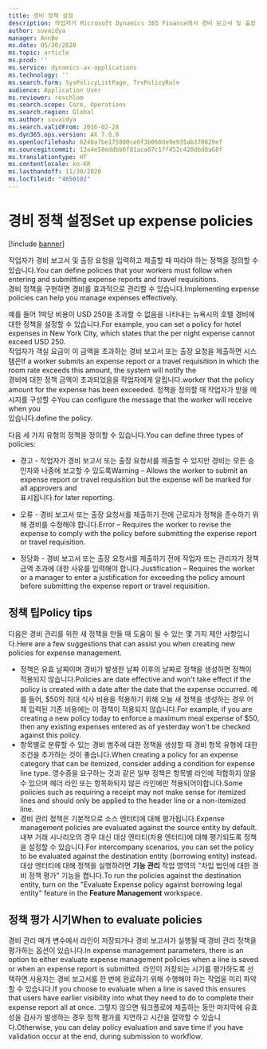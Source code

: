 ```yaml
---
title: 경비 정책 설정
description: 작업자가 Microsoft Dynamics 365 Finance에서 경비 보고서 및 출장 요청을 입력하고 제출할 때 따라야 하는 경비 정책을 설정할 수 있습니다.
author: suvaidya
manager: AnnBe
ms.date: 05/20/2020
ms.topic: article
ms.prod: ''
ms.service: dynamics-ax-applications
ms.technology: ''
ms.search.form: SysPolicyListPage, TrvPolicyRule
audience: Application User
ms.reviewer: roschlom
ms.search.scope: Core, Operations
ms.search.region: Global
ms.author: suvaidya
ms.search.validFrom: 2016-02-28
ms.dyn365.ops.version: AX 7.0.0
ms.openlocfilehash: 6240a7be175800ce6f3b066de9e935ab370629ef
ms.sourcegitcommit: 13a4e58eddbb0f81aca07c1ff452c420dbd8a68f
ms.translationtype: HT
ms.contentlocale: ko-KR
ms.lasthandoff: 11/30/2020
ms.locfileid: "4650102"
---
```

# <a name="set-up-expense-policies"></a><span data-ttu-id="02415-103">경비 정책 설정</span><span class="sxs-lookup"><span data-stu-id="02415-103">Set up expense policies</span></span>

[!include [banner](../includes/banner.md)]

<span data-ttu-id="02415-104">작업자가 경비 보고서 및 출장 요청을 입력하고 제출할 때 따라야 하는 정책을 정의할 수 있습니다.</span><span class="sxs-lookup"><span data-stu-id="02415-104">You can define policies that your workers must follow when entering and submitting expense reports and travel requisitions.</span></span>         
<span data-ttu-id="02415-105">경비 정책을 구현하면 경비를 효과적으로 관리할 수 있습니다.</span><span class="sxs-lookup"><span data-stu-id="02415-105">Implementing expense policies can help you manage expenses effectively.</span></span>         

<span data-ttu-id="02415-106">예를 들어 1박당 비용이 USD 250을 초과할 수 없음을 나타내는 뉴욕시의 호텔 경비에 대한 정책을 설정할 수 있습니다.</span><span class="sxs-lookup"><span data-stu-id="02415-106">For example, you can set a policy for hotel expenses in New York City, which states that the per night expense cannot exceed USD 250.</span></span>       
<span data-ttu-id="02415-107">작업자가 객실 요금이 이 금액을 초과하는 경비 보고서 또는 출장 요청을 제출하면 시스템은</span><span class="sxs-lookup"><span data-stu-id="02415-107">If a worker submits an expense report or a travel requisition in which the room rate exceeds this amount, the system will notify the</span></span>        
<span data-ttu-id="02415-108">경비에 대한 정책 금액이 초과되었음을 작업자에게 알립니다.</span><span class="sxs-lookup"><span data-stu-id="02415-108">worker that the policy amount for the expense has been exceeded.</span></span> <span data-ttu-id="02415-109">정책을 정의할 때 작업자가 받을 메시지를 구성할 수</span><span class="sxs-lookup"><span data-stu-id="02415-109">You can configure the message that the worker will receive when you</span></span>        
<span data-ttu-id="02415-110">있습니다.</span><span class="sxs-lookup"><span data-stu-id="02415-110">define the policy.</span></span>      
        
<span data-ttu-id="02415-111">다음 세 가지 유형의 정책을 정의할 수 있습니다.</span><span class="sxs-lookup"><span data-stu-id="02415-111">You can define three types of policies:</span></span>         
        
- <span data-ttu-id="02415-112">경고 - 작업자가 경비 보고서 또는 출장 요청서를 제출할 수 있지만 경비는 모든 승인자와 나중에 보고할 수 있도록</span><span class="sxs-lookup"><span data-stu-id="02415-112">Warning – Allows the worker to submit an expense report or travel requisition but the expense will be marked for all approvers and</span></span>        
  <span data-ttu-id="02415-113">표시됩니다.</span><span class="sxs-lookup"><span data-stu-id="02415-113">for later reporting.</span></span>        

- <span data-ttu-id="02415-114">오류 - 경비 보고서 또는 출장 요청서를 제출하기 전에 근로자가 정책을 준수하기 위해 경비를 수정해야 합니다.</span><span class="sxs-lookup"><span data-stu-id="02415-114">Error – Requires the worker to revise the expense to comply with the policy before submitting the expense report or travel requisition.</span></span>       
 
 - <span data-ttu-id="02415-115">정당화 - 경비 보고서 또는 출장 요청서를 제출하기 전에 작업자 또는 관리자가 정책 금액 초과에 대한 사유를 입력해야 합니다.</span><span class="sxs-lookup"><span data-stu-id="02415-115">Justification – Requires the worker or a manager to enter a justification for exceeding the policy amount before submitting the expense report or travel requisition.</span></span>        

## <a name="policy-tips"></a><span data-ttu-id="02415-116">정책 팁</span><span class="sxs-lookup"><span data-stu-id="02415-116">Policy tips</span></span>
<span data-ttu-id="02415-117">다음은 경비 관리를 위한 새 정책을 만들 때 도움이 될 수 있는 몇 가지 제안 사항입니다.</span><span class="sxs-lookup"><span data-stu-id="02415-117">Here are a few suggestions that can assist you when creating new policies for expense management.</span></span> 
* <span data-ttu-id="02415-118">정책은 유효 날짜이며 경비가 발생한 날짜 이후의 날짜로 정책을 생성하면 정책이 적용되지 않습니다.</span><span class="sxs-lookup"><span data-stu-id="02415-118">Policies are date effective and won't take effect if the policy is created with a date after the date that the expense occurred.</span></span> <span data-ttu-id="02415-119">예를 들어, $50의 최대 식사 비용을 적용하기 위해 오늘 새 정책을 생성하는 경우 어제 입력된 기존 비용에는 이 정책이 적용되지 않습니다.</span><span class="sxs-lookup"><span data-stu-id="02415-119">For example, if you are creating a new policy today to enforce a maximum meal expense of $50, then any existing expenses entered as of yesterday won't be checked against this policy.</span></span>
* <span data-ttu-id="02415-120">항목별로 분류할 수 있는 경비 범주에 대한 정책을 생성할 때 경비 항목 유형에 대한 조건을 추가하는 것이 좋습니다.</span><span class="sxs-lookup"><span data-stu-id="02415-120">When creating a policy for an expense category that can be itemized, consider adding a condition for expense line type.</span></span> <span data-ttu-id="02415-121">영수증을 요구하는 것과 같은 일부 정책은 항목별 라인에 적합하지 않을 수 있으며 헤더 라인 또는 항목화되지 않은 라인에만 적용되어야합니다.</span><span class="sxs-lookup"><span data-stu-id="02415-121">Some policies such as requiring a receipt may not make sense for itemized lines and should only be applied to the header line or a non-itemized line.</span></span> 
* <span data-ttu-id="02415-122">경비 관리 정책은 기본적으로 소스 엔터티에 대해 평가됩니다.</span><span class="sxs-lookup"><span data-stu-id="02415-122">Expense management policies are evaluated against the source entity by default.</span></span> <span data-ttu-id="02415-123">내부 거래 시나리오의 경우 대신 대상 엔터티(차용 엔터티)에 대해 평가되도록 정책을 설정할 수 있습니다.</span><span class="sxs-lookup"><span data-stu-id="02415-123">For intercompany scenarios, you can set the policy to be evaluated against the destination entity (borrowing entity) instead.</span></span> <span data-ttu-id="02415-124">대상 엔터티에 대해 정책을 실행하려면 **기능 관리** 작업 영역의 "차입 법인에 대한 경비 정책 평가" 기능을 켭니다.</span><span class="sxs-lookup"><span data-stu-id="02415-124">To run the policies against the destination entity, turn on the "Evaluate Expense policy against borrowing legal entity" feature in the **Feature Management** workspace.</span></span>

## <a name="when-to-evaluate-policies"></a><span data-ttu-id="02415-125">정책 평가 시기</span><span class="sxs-lookup"><span data-stu-id="02415-125">When to evaluate policies</span></span>

<span data-ttu-id="02415-126">경비 관리 매개 변수에서 라인이 저장되거나 경비 보고서가 실행될 때 경비 관리 정책을 평가하는 옵션이 있습니다.</span><span class="sxs-lookup"><span data-stu-id="02415-126">In expense management parameters, there is an option to either evaluate expense management policies when a line is saved or when an expense report is submitted.</span></span> <span data-ttu-id="02415-127">라인이 저장되는 시기를 평가하도록 선택하면 사용자는 경비 보고서를 한 번에 완료하기 위해 수행해야 하는 작업을 미리 파악할 수 있습니다.</span><span class="sxs-lookup"><span data-stu-id="02415-127">If you choose to evaluate when a line is saved this ensures that users have earlier visibility into what they need to do to complete their expense report all at once.</span></span> <span data-ttu-id="02415-128">그렇지 않으면 워크플로에 제출하는 동안 마지막에 유효성을 검사가 발생하는 경우 정책 평가를 지연하고 시간을 절약할 수 있습니다.</span><span class="sxs-lookup"><span data-stu-id="02415-128">Otherwise, you can delay policy evaluation and save time if you have validation occur at the end, during submission to workflow.</span></span>
